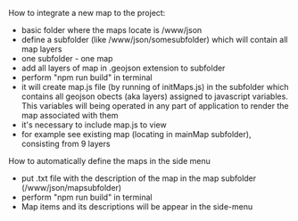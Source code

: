 How to integrate a new map to the project:

- basic folder where the maps locate is /www/json
- define a subfolder (like /www/json/somesubfolder) which will contain all map layers
- one subfolder - one map
- add all layers of map in .geojson extension to subfolder
- perform "npm run build"  in terminal
- it will create map.js file (by running of initMaps.js) in the subfolder which contains
  all geojson obects (aka layers) assigned to javascript variables.
  This variables will being operated in any part of application to render the map
  associated with them
- it's necessary to include map.js to view
- for example see existing map (locating in mainMap subfolder), consisting from 9 layers

How to automatically define the maps in the side menu

- put .txt file with the description of the map in the map subfolder (/www/json/mapsubfolder)
- perform "npm run build"  in terminal
- Map items and its descriptions will be appear in the side-menu  
